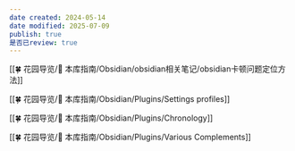 ```yaml
---
date created: 2024-05-14
date modified: 2025-07-09
publish: true
是否已review: true
---
```


[[🍀 花园导览/🧰 本库指南/Obsidian/obsidian相关笔记/obsidian卡顿问题定位方法]]

[[🍀 花园导览/🧰 本库指南/Obsidian/Plugins/Settings profiles]]  

[[🍀 花园导览/🧰 本库指南/Obsidian/Plugins/Chronology]]

[[🍀 花园导览/🧰 本库指南/Obsidian/Plugins/Various Complements]]
